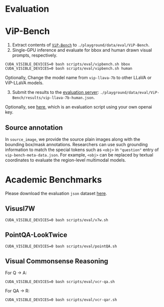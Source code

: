 # Evaluation

# ViP-Bench

1. Extract contents of [`ViP-Bench`](https://huggingface.co/datasets/mucai/ViP-Bench) to `./playground/data/eval/ViP-Bench`.
2. Single-GPU inference and evaluate for bbox and human drawn visual prompts, respectively.
```Shell
CUDA_VISIBLE_DEVICES=0 bash scripts/eval/vipbench.sh bbox
CUDA_VISIBLE_DEVICES=0 bash scripts/eval/vipbench.sh human
```
Optionally, Change the model name from `vip-llava-7b` to other LLaVA or ViP-LLaVA models.

3. Submit the results to the [evaluation server](https://huggingface.co/spaces/mucai/ViP-Bench_Evaluator): `./playground/data/eval/ViP-Bench/results/vip-llava-7b-human.json`.


Optionally, see [here](https://github.com/mu-cai/ViP-LLaVA/blob/main/scripts/eval/vip-bench_evaluator.py), which is an evaluation script using your own openai key. 

## Source annotation

In `source_image`, we provide the source plain images along with the bounding box/mask annotations. Researchers can use such grounding information to match the special tokens such as `<obj>` in `"question"` entry of `vip-bench-meta-data.json`. For example, `<obj>` can be replaced by textual coordinates to evaluate the region-level multimodal models.  





# Academic Benchmarks

Please download the evaluation `json` dataset [here](https://huggingface.co/datasets/mucai/ViP-LLaVA-Instruct/tree/main). 

## Visusl7W

```Shell
CUDA_VISIBLE_DEVICES=0 bash scripts/eval/v7w.sh
```


## PointQA-LookTwice

```Shell
CUDA_VISIBLE_DEVICES=0 bash scripts/eval/pointQA.sh
```


## Visual Commonsense Reasoning

For Q -> A:
```Shell
CUDA_VISIBLE_DEVICES=0 bash scripts/eval/vcr-qa.sh
```

For QA -> R:
```Shell
CUDA_VISIBLE_DEVICES=0 bash scripts/eval/vcr-qar.sh
```





